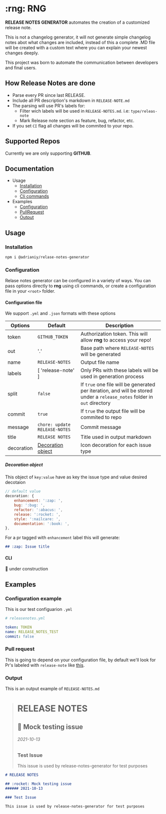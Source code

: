 # :rng: RNG

**RELEASE NOTES GENERATOR** automates the creation of a customized release note.

This is not a changelog generator, it will not generate simple changelog notes abot what changes
are included, instead of this a complete .MD file will be created with a custom text where you can
explain your newest changes deeply.

This project was born to automate the communication between developers and final users.


## How Release Notes are done

- Parse every PR since last RELEASE.
- Include all PR description's markdown in `RELEASE-NOTE.md`
- The parsing will use PR's labels for:
	- Filter wich labels will be used in `RELEASE-NOTES.md`. i.e: `type/releas-note`
	- Mark Release note section as feature, bug, refactor, etc.
- If you set `CI` flag all changes will be commited to your repo.


## Supported Repos

Currently we are only supporting **GITHUB**.

## Documentation

- Usage
	- [Installation](#installation)
	- [Configuration](#configuration)
	- [Cli commands](#cli)
- Examples
	- [Configuration](#configuration-example)
	- [PullRequest](#pull-request)
	- [Output](#output)

## Usage

### Installation

```bash
npm i @adrianiy/relase-notes-generator
```

### Configuration

Relase notes generator can be configured in a variety of ways. You can pass options directly to **rng** using cli commands, or create a configuration file in your `<root>` folder.

#### Configuration file

We support `.yml` and `.json` formats with these options

| Options | Default | Description |
|---------|---------|-------------|
| token | `GITHUB_TOKEN` | Authorization token. This will allow **rng** to access your repo! |
| out | '.' | Base path where `RELEASE-NOTES` will be generated |
| name | `RELEASE-NOTES` | Output file name |
| labels | [ 'release-note' ] | Only PRs with these labels will be used in generation process |
| split | `false` | If `true` one file will be generated per iteration, and will be stored under a `release_notes` folder in `out` directory |
| commit | `true` | If `true` the output file will be commited to repo |
| message | `chore: update RELEASE-NOTES` | Commit message |
| title | `RELEASE NOTES` | Title used in output markdown |
| decoration | [Decoration object](#decoration-object) | Icon decoration for each issue type |

##### Decoration object 

This object of `key:value` have as key the issue type and value desired decotaion

```js
// default value
decoration: {
	enhancement: ':zap: ',
	bug: ':bug: ',
	refactor: ':abacus: ',
	release: ':rocket: ',
	style: ':nailcare: ',
	documentation: ':book: ',
},
```

For a pr tagged with `enhancement` label this will generate:

```markdown
## :zap: Issue title
```

#### CLI

:construction: under construction

## Examples

### Configuration example

This is our test configuarion `.yml`

```yml
# releasenotes.yml

token: TOKEN
name: RELEASE_NOTES_TEST
commit: false

```

### Pull request

This is going to depend on your configuration file, by default we'll look for Pr's labeled with `release-note` like [this](https://github.com/adrianiy/release-notes-generator/pull/12).

### Output

This is an output example of `RELEASE-NOTES.md`

> # RELEASE NOTES
>
> ## :rocket: Mock testing issue 
> ###### 2021-10-13
>
> ### Test Issue
>
> This issue is used by release-notes-generator for test purposes

```markdown
# RELEASE NOTES

## :rocket: Mock testing issue 
###### 2021-10-13

### Test Issue

This issue is used by release-notes-generator for test purposes
```
